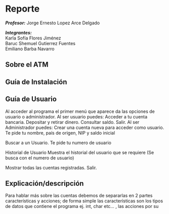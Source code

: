 # **Reporte**

***Profesor:*** Jorge Ernesto Lopez Arce Delgado

***Integrantes:***  
Karla Sofía Flores Jiménez  
Baruc Shemuel Gutierrez Fuentes  
Emiliano Barba Navarro  


## Sobre el ATM


## **Guía de Instalación**

## **Guía de Usuario**
Al acceder al programa el primer menú que aparece da las opciones de usuario o administrador.
Al ser usuario puedes: 
Acceder a tu cuenta bancaria.
Depositar y retirar dinero.
Consultar saldo.
Salir.
Al ser Administrador puedes: 
Crear una cuenta nueva para acceder como usuario.
Te pide tu nombre, país de origen, NIP y saldo inicial

Buscar a un Usuario.
Te pide tu numero de usuario

Historial de Usuario
Muestra el historial del usuario que se requiere (Se busca con el numero de usuario)

Mostrar todas las cuentas registradas.
Salir.

## **Explicación/descripción** 
Para hablar más sobre las cuentas debemos de separarlas en 2 partes características y acciones; de forma simple las características son los tipos de datos que contiene el programa ej. int, char etc… , las acciones por su 
